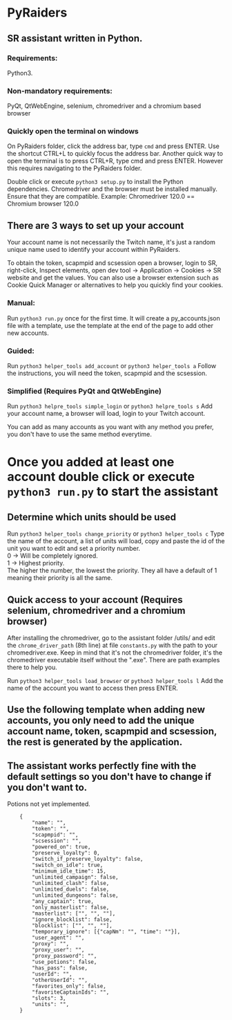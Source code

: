 # PyRaiders
## SR assistant written in Python.

### Requirements:
Python3.

### Non-mandatory requirements:
PyQt, QtWebEngine, selenium, chromedriver and a chromium based browser

### Quickly open the terminal on windows
On PyRaiders folder, click the address bar, type ```cmd``` and press ENTER. Use the shortcut CTRL+L to quickly focus the address bar.
Another quick way to open the terminal is to press CTRL+R, type cmd and press ENTER. However this requires navigating to the PyRaiders folder.

Double click or execute ```python3 setup.py``` to install the Python dependencies.
Chromedriver and the browser must be installed manually. Ensure that they are compatible. Example: Chromedriver 120.0 == Chromium browser 120.0

## There are 3 ways to set up your account
Your account name is not necessarily the Twitch name, it's just a random unique name used to identify your account within PyRaiders.

To obtain the token, scapmpid and scsession open a browser, login to SR, right-click, Inspect elements, open dev tool -> Application -> Cookies -> SR website and get the values.
You can also use a browser extension such as Cookie Quick Manager or alternatives to help you quickly find your cookies.

### Manual: 
Run ```python3 run.py``` once for the first time. It will create a py_accounts.json file with a template, use the template at the end of the page to add other new accounts.

### Guided:
Run ```python3 helper_tools add_account``` or ```python3 helper_tools a```
Follow the instructions, you will need the token, scapmpid and the scsession.

### Simplified (Requires PyQt and QtWebEngine)
Run ```python3 helpre_tools simple_login``` or ```python3 helpre_tools s```
Add your account name, a browser will load, login to your Twitch account.

You can add as many accounts as you want with any method you prefer, you don't have to use the same method everytime.

# Once you added at least one account double click or execute ```python3 run.py``` to start the assistant

## Determine which units should be used 
Run ```python3 helper_tools change_priority``` or ```python3 helper_tools c```
Type the name of the account, a list of units will load, copy and paste the id of the unit you want to edit and set a priority number.<br>
0 -> Will be completely ignored.<br>
1 -> Highest priority.<br>
The higher the number, the lowest the priority. They all have a default of 1 meaning their priority is all the same.

## Quick access to your account (Requires selenium, chromedriver and a chromium browser)
After installing the chromedriver, go to the assistant folder /utils/ and edit the ```chrome_driver_path``` (8th line) at file ```constants.py``` with the path to your chromedriver.exe. Keep in mind that it's not the chromedriver folder, it's the chromedriver executable itself without the ".exe". There are path examples there to help you.

Run ```python3 helper_tools load_browser``` or ```python3 helper_tools l```
Add the name of the account you want to access then press ENTER.

## Use the following template when adding new accounts, you only need to add the unique account name, token, scapmpid and scsession, the rest is generated by the application.
## The assistant works perfectly fine with the default settings so you don't have to change if you don't want to.
Potions not yet implemented.
```
    {
        "name": "",
        "token": "",
        "scapmpid": "",
        "scsession": "",
        "powered_on": true,
        "preserve_loyalty": 0,
        "switch_if_preserve_loyalty": false,
        "switch_on_idle": true,
        "minimum_idle_time": 15,
        "unlimited_campaign": false,
        "unlimited_clash": false,
        "unlimited_duels": false,
        "unlimited_dungeons": false,
        "any_captain": true,
        "only_masterlist": false,
        "masterlist": ["", "", ""],
        "ignore_blocklist": false,
        "blocklist": ["", "", ""],
        "temporary_ignore": [{"capNm": "", "time": ""}],
        "user_agent": "",
        "proxy": "",
        "proxy_user": "",
        "proxy_password": "",
        "use_potions": false,
        "has_pass": false,
        "userId": "",
        "otherUserId": "",
        "favorites_only": false,
        "favoriteCaptainIds": "",
        "slots": 3,
        "units": "",
    }
```